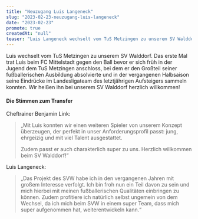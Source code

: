 ```yaml
---
title: "Neuzugang Luis Langeneck"
slug: "2023-02-23-neuzugang-luis-langeneck"
date: "2023-02-23"
promote: true
createdAt: "null"
teaser: "Luis Langeneck wechselt vom TuS Metzingen zu unserem SV Walddorf. "
---
```

Luis wechselt vom TuS Metzingen zu unserem SV Walddorf. Das erste Mal trat Luis beim FC Mittelstadt gegen den Ball bevor er sich früh in der Jugend dem TuS Metzingen anschloss, bei dem er den Großteil seiner fußballerischen Ausbildung absolvierte und in der vergangenen Halbsaison seine Eindrücke im Landesligateam des letztjährigen Aufsteigers sammeln konnten. Wir heißen ihn bei unserem SV Walddorf herzlich willkommen!

#### Die Stimmen zum Transfer

Cheftrainer Benjamin Link:

> „Mit Luis konnten wir einen weiteren Spieler von unserem Konzept überzeugen, der perfekt in unser Anforderungsprofil passt: jung, ehrgeizig und mit viel Talent ausgestattet.
> 
> Zudem passt er auch charakterlich super zu uns. Herzlich willkommen beim SV Walddorf!“

Luis Langeneck:

> „Das Projekt des SVW habe ich in den vergangenen Jahren mit großem Interesse verfolgt. Ich bin froh nun ein Teil davon zu sein und mich hierbei mit meinen fußballerischen Qualitäten einbringen zu können. Zudem profitiere ich natürlich selbst ungemein von dem Wechsel, da ich mich beim SVW in einem super Team, dass mich super aufgenommen hat, weiterentwickeln kann.“





